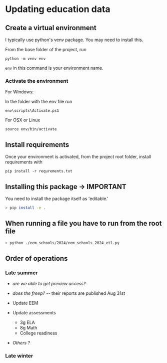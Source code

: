 # Updating education data

## Create a virtual environment

I typically use python's venv package. You may need to install this.

From the base folder of the project, run

```shell
python -m venv env
```

`env` in this command is your environment name.

### Activate the environment

For Windows:

In the folder with the env file run

```shell
env\scripts\Activate.ps1
```

For OSX or Linux

```shell
source env/bin/activate
```

## Install requirements

Once your environment is activated, from the project root folder, install requirements with

```shell
pip install -r requrements.txt
```

## Installing this package -> IMPORTANT

You need to install the package itself as 'editable.'

```bash
> pip install -e .
```

## When running a file you have to run from the root file

```bash
> python ./eem_schools/2024/eem_schools_2024_etl.py
```

## Order of operations

### Late summer
- *are we able to get preview access?*
- *does the freep?* -- their reports are published Aug 31st

- Update EEM
- Update assessments
    - 3g ELA
    - 8g Math
    - College readiness
- *Others ?*

### Late winter
